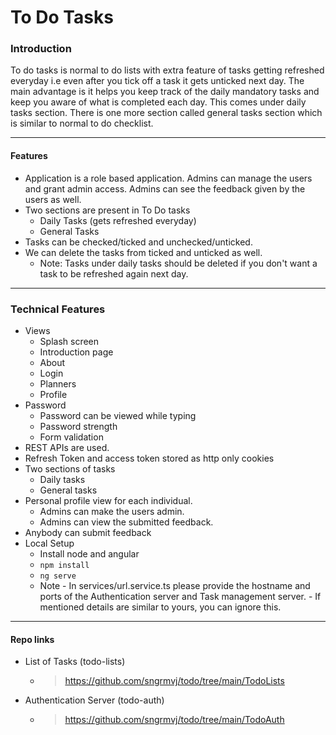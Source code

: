 
To Do Tasks
===========


### Introduction
To do tasks is normal to do lists with extra feature of tasks getting refreshed everyday i.e even after you tick off a task it gets unticked next day. The main advantage is it helps you keep track of the daily mandatory tasks and keep you aware of what is completed each day. This comes under daily tasks section. There is one more section called general tasks section which is similar to normal to do checklist.


---

#### Features
- Application is a role based application. Admins can manage the users and grant admin access. Admins can see the feedback given by the users as well.
- Two sections are present in To Do tasks
    - Daily Tasks (gets refreshed everyday)
    - General Tasks
- Tasks can be checked/ticked and unchecked/unticked.
- We can delete the tasks from ticked and unticked as well.
    - Note: Tasks under daily tasks should be deleted if you don't want a task to be refreshed again next day.




---

### Technical Features
- Views
    - Splash screen
    - Introduction page
    - About
    - Login
    - Planners
    - Profile
- Password
    - Password can be viewed while typing
    - Password strength
    - Form validation
- REST APIs are used.
- Refresh Token and access token stored as http only cookies
- Two sections of tasks
    - Daily tasks
    - General tasks
- Personal profile view for each individual.
    - Admins can make the users admin.
    - Admins can view the submitted feedback.
- Anybody can submit feedback
- Local Setup 
  - Install node and angular
  - `npm install`
  - `ng serve`
  - Note - In services/url.service.ts please provide the hostname and ports of the Authentication server and Task management server.
        - If mentioned details are similar to yours, you can ignore this.

---

#### Repo links
- List of Tasks (todo-lists)
    - > https://github.com/sngrmvj/todo/tree/main/TodoLists
- Authentication Server (todo-auth)
    - > https://github.com/sngrmvj/todo/tree/main/TodoAuth
